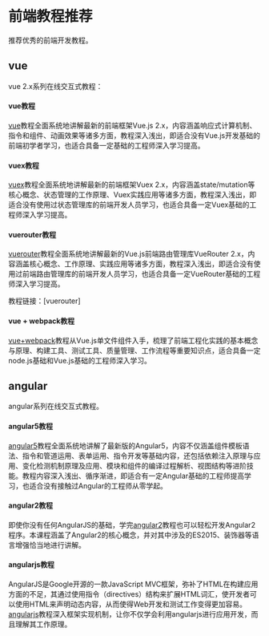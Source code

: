 # 前端教程推荐

推荐优秀的前端开发教程。

## vue

vue 2.x系列在线交互式教程：

#### vue教程

[vue](http://xc.hubwiz.com/course/592ee9b2b343f27b0ae1ba99)教程全面系统地讲解最新的前端框架Vue.js 2.x，内容涵盖响应式计算机制、指令和组件、动画效果等诸多方面，教程深入浅出，即适合没有Vue.js开发基础的前端初学者学习，也适合具备一定基础的工程师深入学习提高。


#### vuex教程

[vuex](http://xc.hubwiz.com/course/597d463fff52d0da7e3e397a)教程全面系统地讲解最新的前端框架Vuex 2.x，内容涵盖state/mutation等核心概念、状态管理的工作原理、Vuex实践应用等诸多方面，教程深入浅出，即适合没有使用过状态管理库的前端开发人员学习，也适合具备一定Vuex基础的工程师深入学习提高。


#### vuerouter教程

[vuerouter](http://xc.hubwiz.com/course/5983d3aeff52d0da7e3e3d50)教程全面系统地讲解最新的Vue.js前端路由管理库VueRouter 2.x，内容涵盖核心概念、工作原理、实践应用等诸多方面，教程深入浅出，即适合没有使用过前端路由管理库的前端开发人员学习，也适合具备一定VueRouter基础的工程师深入学习提高。

教程链接：[vuerouter]

#### vue + webpack教程

[vue+webpack](http://xc.hubwiz.com/course/598bad66c7fd1d49453979c9)教程从Vue.js单文件组件入手，梳理了前端工程化实践的基本概念与原理、构建工具、测试工具、质量管理、工作流程等重要知识点，适合具备一定node.js基础和Vue.js基础的工程师深入学习。


## angular

angular系列在线交互式教程。

#### angular5教程

[angular5](http://xc.hubwiz.com/course/59de66862d4f22811dc6b2f7)教程全面系统地讲解了最新版的Angular5，内容不仅涵盖组件模板语法、指令和管道运用、表单运用、指令开发等基础内容，还包括依赖注入原理与应用、变化检测机制原理及应用、模块和组件的编译过程解析、视图结构等进阶技能。教程内容深入浅出、循序渐进，即适合有一定Angular基础的工程师提高学习，也适合没有接触过Angular的工程师从零学起。

#### angular2教程

即使你没有任何AngularJS的基础，学完[angular2](http://xc.hubwiz.com/course/567a414e660c92d638a68bf3)教程也可以轻松开发Angular2程序。本课程涵盖了Angular2的核心概念，并对其中涉及的ES2015、装饰器等语言增强恰当地进行讲解。

#### angularjs教程

AngularJS是Google开源的一款JavaScript MVC框架，弥补了HTML在构建应用方面的不足，其通过使用指令（directives）结构来扩展HTML词汇，使开发者可以使用HTML来声明动态内容，从而使得Web开发和测试工作变得更加容易。[angularjs](http://xc.hubwiz.com/course/54f3ba65e564e50cfccbad4b)教程深入框架实现机制，让你不仅学会利用angularjs进行应用开发，而且理解其工作原理。
